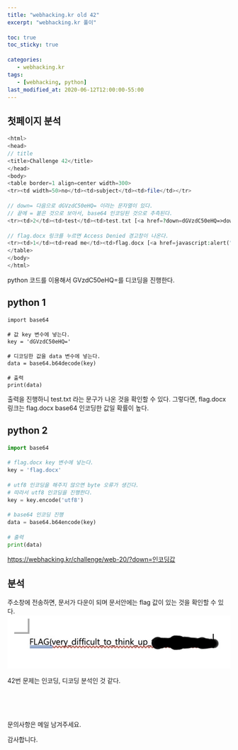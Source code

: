 ```yaml
---
title: "webhacking.kr old 42"
excerpt: "webhacking.kr 풀이"

toc: true
toc_sticky: true

categories:
   - webhacking.kr
tags:
   - [webhacking, python]
last_modified_at: 2020-06-12T12:00:00-55:00
---
```



## 첫페이지 분석

```php
<html>
<head>
// title
<title>Challenge 42</title>
</head>
<body>
<table border=1 align=center width=300>
<tr><td width=50>no</td><td>subject</td><td>file</td></tr>

// down= 다음으로 dGVzdC50eHQ= 이라는 문자열이 있다.
// 끝에 = 붙은 것으로 보아서, base64 인코딩된 것으로 추측된다.
<tr><td>2</td><td>test</td><td>test.txt [<a href=?down=dGVzdC50eHQ=>download</a>]</tr>

// flag.docx 링크를 누르면 Access Denied 경고창이 나온다.
<tr><td>1</td><td>read me</td><td>flag.docx [<a href=javascript:alert("Access%20Denied")>download</a>]</td></tr>
</table>
</body>
</html>
```
python 코드를 이용해서 GVzdC50eHQ=를 디코딩을 진행한다.

## python 1

```
import base64

# 값 key 변수에 넣는다.
key = 'dGVzdC50eHQ='

# 디코딩한 값을 data 변수에 넣는다.
data = base64.b64decode(key)

# 출력
print(data)

```

출력을 진행하니 test.txt 라는 문구가 나온 것을 확인할 수 있다.
그렇다면, flag.docx 링크는 flag.docx base64 인코딩한 값일 확률이 높다.


## python 2

```python
import base64

# flag.docx key 변수에 넣는다.
key = 'flag.docx'

# utf8 인코딩을 해주지 않으면 byte 오류가 생긴다. 
# 따라서 utf8 인코딩을 진행한다.
key = key.encode('utf8')

# base64 인코딩 진행
data = base64.b64encode(key)

# 출력
print(data)
```

https://webhacking.kr/challenge/web-20/?down=인코딩값


## 분석

주소창에 전송하면, 문서가 다운이 되며 문서안에는 flag 값이 있는 것을 확인할 수 있다.
<br>
![](/assets/images/webhacking/web42/1.jpg)

42번 문제는 인코딩, 디코딩 분석인 것 같다.
 
<br><br><br>

문의사항은 메일 남겨주세요.

감사합니다. 



















